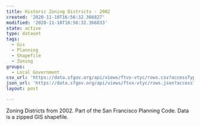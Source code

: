 ```yaml
---
title: Historic Zoning Districts - 2002
created: '2020-11-10T16:56:32.366827'
modified: '2020-11-10T16:56:32.366833'
state: active
type: dataset
tags:
  - Gis
  - Planning
  - Shapefile
  - Zoning
groups:
  - Local Government
csv_url: 'https://data.sfgov.org/api/views/ftvx-vtyc/rows.csv?accessType=DOWNLOAD'
json_url: 'https://data.sfgov.org/api/views/ftvx-vtyc/rows.json?accessType=DOWNLOAD'
layout: post

---
```

Zoning Districts from 2002.  Part of the San Francisco Planning Code.  Data is a zipped GIS shapefile.

